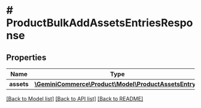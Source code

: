 # # ProductBulkAddAssetsEntriesResponse


## Properties 


Name | Type | Description | Notes
------------ | ------------- | ------------- | -------------
**assets**| [**\GeminiCommerce\Product\Model\ProductAssetsEntry[]**](ProductAssetsEntry.md) |   | [optional]


[[Back to Model list]](../../README.md#models) [[Back to API list]](../../README.md#endpoints) [[Back to README]](../../README.md)

